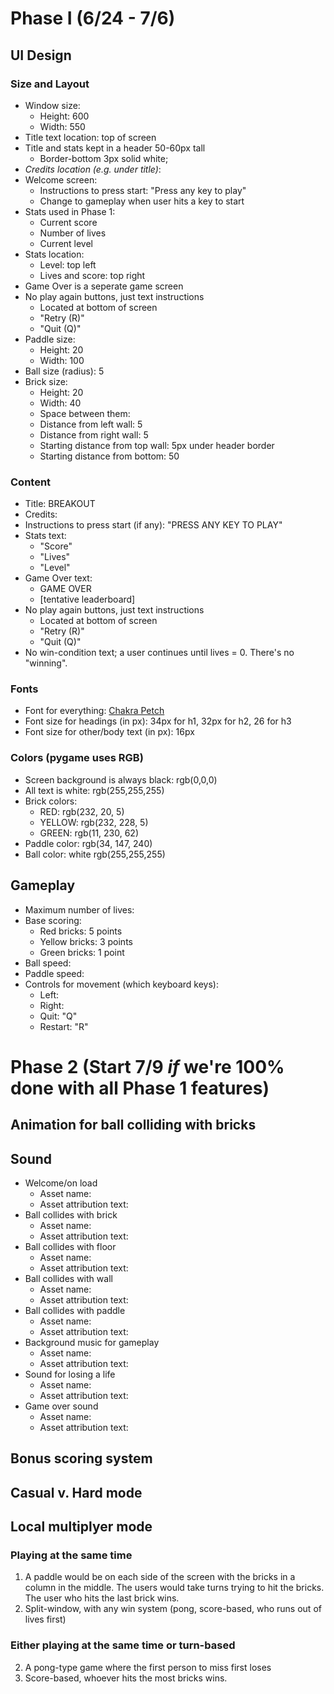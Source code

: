 <!-- --------------------------------------------------- -->
<!--          Style Guide for Group 3 Breakout           -->
<!-- --------------------------------------------------- -->
<!-- To check a box, use an X: `[X]`-->
<!-- Just delete anything we don't use-->

# Phase I (6/24 - 7/6)

## UI Design
### Size and Layout
<!-- Sizes are all in pixels -->
- Window size:
  - Height: 600
  - Width: 550
- Title text location: top of screen
- Title and stats kept in a header 50-60px tall
  - Border-bottom 3px solid white;
- *Credits location (e.g. under title)*:
- Welcome screen:
  - Instructions to press start: "Press any key to play"
  - Change to gameplay when user hits a key to start
- Stats used in Phase 1:
  - Current score
  - Number of lives
  - Current level
- Stats location:
  - Level: top left
  - Lives and score: top right
- Game Over is a seperate game screen 
- No play again buttons, just text instructions
  - Located at bottom of screen
  - "Retry (R)"
  - "Quit (Q)"
- Paddle size: 
  - Height: 20
  - Width: 100
- Ball size (radius): 5
- Brick size:
  - Height: 20
  - Width: 40
  - Space between them: 
  - Distance from left wall: 5
  - Distance from right wall: 5
  - Starting distance from top wall: 5px under header border
  - Starting distance from bottom: 50

### Content
- Title: BREAKOUT
- Credits:
- Instructions to press start (if any): "PRESS ANY KEY TO PLAY"
- Stats text:
  - "Score"
  - "Lives"
  - "Level"
- Game Over text:
  - GAME OVER
  - [tentative leaderboard]
- No play again buttons, just text instructions
  - Located at bottom of screen
  - "Retry (R)"
  - "Quit (Q)"
- No win-condition text; a user continues until lives = 0. There's no "winning". 

### Fonts
- Font for everything: [Chakra Petch](https://fonts.google.com/specimen/Chakra+Petch?preview.text=PRESS+ANY+KEY+TO+PLAY)
- Font size for headings (in px): 34px for h1, 32px for h2, 26 for h3
- Font size for other/body text (in px): 16px

### Colors (pygame uses RGB)
- Screen background is always black: rgb(0,0,0)
- All text is white: rgb(255,255,255)
- Brick colors: 
  - RED: rgb(232, 20, 5)
  - YELLOW: rgb(232, 228, 5)
  - GREEN: rgb(11, 230, 62)
- Paddle color: rgb(34, 147, 240)
- Ball color: white rgb(255,255,255)

## Gameplay
- Maximum number of lives:
- Base scoring:
  - Red bricks: 5 points
  - Yellow bricks: 3 points
  - Green bricks: 1 point
- Ball speed:
- Paddle speed:
- Controls for movement (which keyboard keys):
  - Left:
  - Right: 
  - Quit: "Q"
  - Restart: "R"

# Phase 2 (Start 7/9 *if* we're 100% done with all Phase 1 features)

## Animation for ball colliding with bricks
<!-- Any ideas or details -->

## Sound
- Welcome/on load
  - Asset name:
  - Asset attribution text:
- Ball collides with brick
  - Asset name:
  - Asset attribution text:
- Ball collides with floor
  - Asset name:
  - Asset attribution text:
- Ball collides with wall
  - Asset name:
  - Asset attribution text:
- Ball collides with paddle
  - Asset name:
  - Asset attribution text:
- Background music for gameplay
  - Asset name:
  - Asset attribution text:
- Sound for losing a life
  - Asset name:
  - Asset attribution text:
- Game over sound
  - Asset name:
  - Asset attribution text:

## Bonus scoring system
<!-- Any ideas or details -->

## Casual v. Hard mode
<!-- Any ideas or details -->

## Local multiplyer mode
<!-- Any ideas or details -->
### Playing at the same time
1. A paddle would be on each side of the screen with the bricks in a column in the middle. The users would take turns trying to hit the bricks. The user who hits the last brick wins.
2. Split-window, with any win system (pong, score-based, who runs out of lives first)

### Either playing at the same time or turn-based
2. A pong-type game where the first person to miss first loses
3. Score-based, whoever hits the most bricks wins.